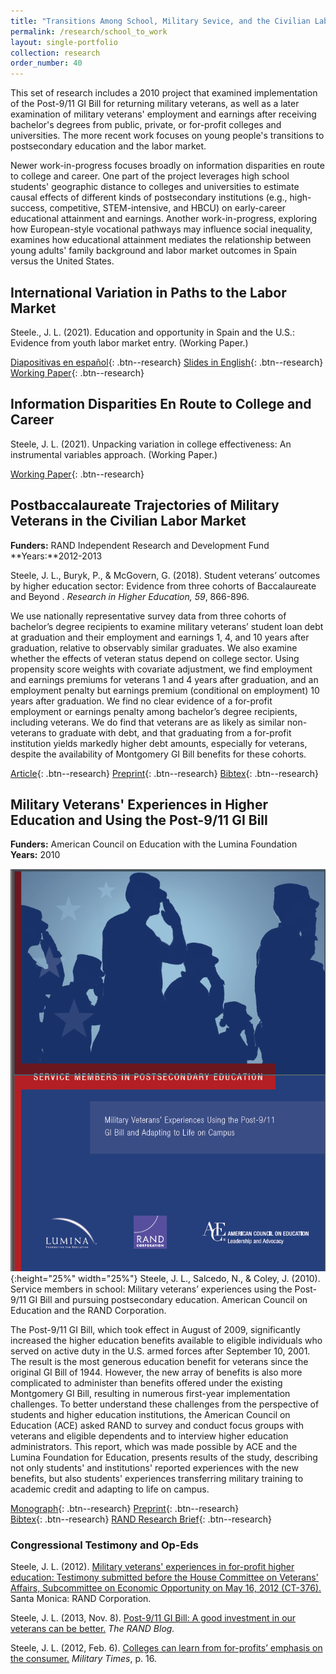 ```yaml
---
title: "Transitions Among School, Military Sevice, and the Civilian Labor Market"
permalink: /research/school_to_work
layout: single-portfolio
collection: research
order_number: 40
---
```


This set of research includes a 2010 project that examined implementation of the Post-9/11 GI Bill for returning military veterans,
as well as a later examination of military veterans' employment and earnings after receiving bachelor's degrees from public, private, 
or for-profit colleges and universities. The more recent work focuses on young people's transitions to postsecondary education and the labor market. 

Newer work-in-progress focuses broadly on information disparities en route to college and career. One part of the project leverages high school 
students' geographic distance to colleges and universities to estimate causal effects of different kinds of postsecondary institutions 
(e.g., high-success, competitive, STEM-intensive, and HBCU) on early-career educational attainment and earnings. Another work-in-progress, 
exploring how European-style vocational pathways may influence social inequality, examines how educational attainment mediates the relationship 
between young adults' family background and labor market outcomes in 
Spain versus the United States.


## International Variation in Paths to the Labor Market

Steele., J. L. (2021). Education and opportunity in Spain and the U.S.: Evidence from youth labor market entry. (Working Paper.)

[Diapositivas en español](https://www.dropbox.com/s/duzf2q20fwq15z9/sumstat_diapositivas.pdf?dl=0){: .btn--research} 
[Slides in English](https://www.dropbox.com/s/0i5qec3bkzil6j3/sumstat_diapositivas_ing2.pdf?dl=0){: .btn--research} 
[Working Paper](https://www.dropbox.com/s/4w84ykducuw8zn6/sumstat_articulo_exhibend.pdf?dl=0){: .btn--research} 


## Information Disparities En Route to College and Career  

Steele, J. L. (2021). Unpacking variation in college effectiveness: An instrumental variables approach. (Working Paper.) 

[Working Paper](/files/draft_v5.pdf){: .btn--research}  


## Postbaccalaureate Trajectories of Military Veterans in the Civilian Labor Market
**Funders:** RAND Independent Research and Development Fund  
**Years:**2012-2013

Steele, J. L., Buryk, P., & McGovern, G. (2018). Student veterans’ outcomes by higher education sector: Evidence from three cohorts of Baccalaureate and Beyond . *Research in Higher Education, 59*, 866-896.

We use nationally representative survey data from three cohorts of bachelor’s degree recipients 
to examine military veterans’ student loan debt at graduation and their
employment and earnings 1, 4, and 10 years after graduation, relative to observably similar
graduates. We also examine whether the effects of veteran status depend on college sector.
Using propensity score weights with covariate adjustment, we find employment and
earnings premiums for veterans 1 and 4 years after graduation, and an employment penalty
but earnings premium (conditional on employment) 10 years after graduation. We find no
clear evidence of a for-profit employment or earnings penalty among bachelor’s degree
recipients, including veterans. We do find that veterans are as likely as similar non-veterans
to graduate with debt, and that graduating from a for-profit institution yields markedly
higher debt amounts, especially for veterans, despite the availability of Montgomery GI
Bill benefits for these cohorts.

[Article](https://doi.org/https://doi.org/10.1007/s11162-017-9491-x){: .btn--research} 
[Preprint](/files/2018-stuvet-preprint.pdf){: .btn--research} 
[Bibtex](https://scholar.googleusercontent.com/scholar.bib?q=info:xyxwG1DvECkJ:scholar.google.com/&output=citation&scisdr=CgXItk0jEPb7os18vuc:AAGBfm0AAAAAYRF5puc1sVFgc_93Irvi5RrbKO1RMXtc&scisig=AAGBfm0AAAAAYRF5psr9-QsF0wH15oPbBPtJJLz6GSsd&scisf=4&ct=citation&cd=-1&hl=en){: .btn--research} 


## Military Veterans' Experiences in Higher Education and Using the Post-9/11 GI Bill
**Funders:** American Council on Education with the Lumina Foundation 
**Years:** 2010

![Service Members in School Report Cover](/images/svcmbr_2010_cover.png){:height="25%" width="25%"} 
Steele, J. L., Salcedo, N., & Coley, J. (2010). Service members in school: Military veterans’ experiences using the Post-9/11 GI Bill and pursuing postsecondary education. American Council on Education and the RAND Corporation.  

The Post-9/11 GI Bill, which took effect in August of 2009, significantly increased the higher education benefits available to eligible individuals who served on active duty in the U.S. armed forces after September 10, 2001. The result is the most generous education benefit for veterans since the original GI Bill of 1944. However, the new array of benefits is also more complicated to administer than benefits offered under the existing Montgomery GI Bill, resulting in numerous first-year implementation challenges. To better understand these challenges from the perspective of students and higher education institutions, the American Council on Education (ACE) asked RAND to survey and conduct focus groups with veterans and eligible dependents and to interview higher education administrators. This report, which was made possible by ACE and the Lumina Foundation for Education, presents results of the study, describing not only students' and institutions' reported experiences with the new benefits, 
but also students' experiences transferring military training to academic credit and adapting to life on campus.  

[Monograph](https://www.rand.org/pubs/monographs/MG1083.html){: .btn--research} [Preprint](/files/2017-dli-effects-preprint.pdf){: .btn--research}  
[Bibtex](https://scholar.googleusercontent.com/scholar.bib?q=info:LSBF15_d-2YJ:scholar.google.com/&output=citation&scisdr=CgXItk0jEPb7os1zy54:AAGBfm0AAAAAYRF205694hQ6XvJRRPtzr13ze3DcYSQr&scisig=AAGBfm0AAAAAYRF204SkqxhcNkelgFAAG6yw9DciGI5i&scisf=4&ct=citation&cd=-1&hl=en){: .btn--research} 
[RAND Research Brief](https://www.rand.org/pubs/research_briefs/RB9560.html){: .btn--research}  


### Congressional Testimony and Op-Eds

Steele, J. L. (2012). [Military veterans' experiences in for-profit higher education: Testimony submitted before the House Committee on Veterans' Affairs, Subcommittee on Economic Opportunity on May 16, 2012 (CT-376).](https://www.rand.org/content/dam/rand/pubs/testimonies/2012/RAND_CT376.pdf) Santa Monica: RAND Corporation.  

Steele, J. L. (2013, Nov. 8). [Post-9/11 GI Bill: A good investment in our veterans can be better.](http://www.rand.org/blog/2013/11/post-911-gi-bill-a-good-investment-in-our-veterans.html) *The RAND Blog.*  

Steele, J. L. (2012, Feb. 6). [Colleges can learn from for-profits’ emphasis on the consumer.](https://www.rand.org/blog/2012/02/colleges-can-learn-from-for-profits-emphasis-on-the.html) *Military Times*, p. 16.  